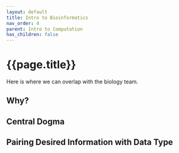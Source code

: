 ```yaml
---
layout: default
title: Intro to Bioinformatics
nav_order: 4
parent: Intro to Computation
has_children: false
---
```


# {{page.title}}

Here is where we can overlap with the biology team.

## Why?

## Central Dogma

## Pairing Desired Information with Data Type

